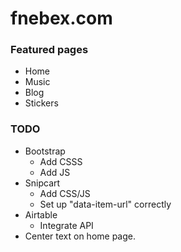 # fnebex.com

### Featured pages
- Home
- Music
- Blog
- Stickers

### TODO
* Bootstrap
  * Add CSSS
  * Add JS
* Snipcart
  * Add CSS/JS
  * Set up "data-item-url" correctly
* Airtable
  * Integrate API
* Center text on home page.